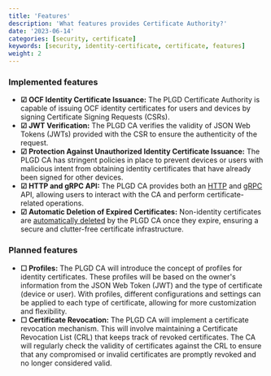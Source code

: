 ```yaml
---
title: 'Features'
description: 'What features provides Certificate Authority?'
date: '2023-06-14'
categories: [security, certificate]
keywords: [security, identity-certificate, certificate, features]
weight: 2
---
```


### Implemented features

- **&#x2611; OCF Identity Certificate Issuance:** The PLGD Certificate Authority is capable of issuing OCF identity certificates for users and devices by signing Certificate Signing Requests (CSRs).
- **&#x2611; JWT Verification:** The PLGD CA verifies the validity of JSON Web Tokens (JWTs) provided with the CSR to ensure the authenticity of the request.
- **&#x2611; Protection Against Unauthorized Identity Certificate Issuance:** The PLGD CA has stringent policies in place to prevent devices or users with malicious intent from obtaining identity certificates that have already been signed for other devices.
- **&#x2611; HTTP and gRPC API:** The PLGD CA provides both an [HTTP](/docs/services/certificate-authority/http-api/) and [gRPC](/docs/services/certificate-authority/grpc-api/) API, allowing users to interact with the CA and perform certificate-related operations.
- **&#x2611; Automatic Deletion of Expired Certificates:** Non-identity certificates are [automatically deleted](/docs/services/certificate-authority/deletion-certificates) by the PLGD CA once they expire, ensuring a secure and clutter-free certificate infrastructure.

### Planned features

- **&#x2610; Profiles:** The PLGD CA will introduce the concept of profiles for identity certificates. These profiles will be based on the owner's information from the JSON Web Token (JWT) and the type of certificate (device or user). With profiles, different configurations and settings can be applied to each type of certificate, allowing for more customization and flexibility.
- **&#x2610; Certificate Revocation:** The PLGD CA will implement a certificate revocation mechanism. This will involve maintaining a Certificate Revocation List (CRL) that keeps track of revoked certificates. The CA will regularly check the validity of certificates against the CRL to ensure that any compromised or invalid certificates are promptly revoked and no longer considered valid.
